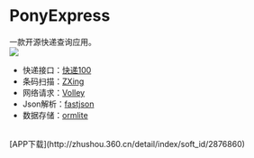 # PonyExpress
一款开源快递查询应用。<br>
![](https://github.com/ChanWong21/Express/blob/master/screenshot/screenshot.gif)<br>
* 快递接口：[快递100](http://www.kuaidi100.com/)
* 条码扫描：[ZXing](https://github.com/zxing/zxing)
* 网络请求：[Volley](https://developer.android.com/training/volley/index.html)
* Json解析：[fastjson](https://github.com/alibaba/fastjson)
* 数据存储：[ormlite](https://github.com/j256/ormlite-android)<br>
<br>
[APP下载](http://zhushou.360.cn/detail/index/soft_id/2876860)
